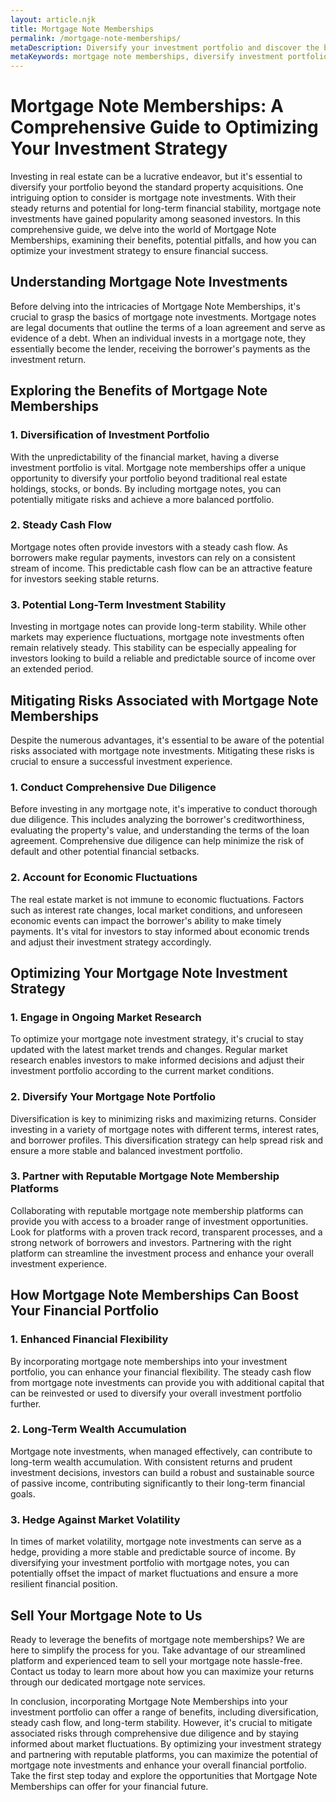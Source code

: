 ```yaml
---
layout: article.njk
title: Mortgage Note Memberships
permalink: /mortgage-note-memberships/
metaDescription: Diversify your investment portfolio and discover the benefits of mortgage note memberships. Learn how to mitigate risks, optimize your investment strategy, and enhance your financial stability.
metaKeywords: mortgage note memberships, diversify investment portfolio, steady cash flow, long-term investment, financial flexibility, wealth accumulation
---
```


# Mortgage Note Memberships: A Comprehensive Guide to Optimizing Your Investment Strategy

Investing in real estate can be a lucrative endeavor, but it's essential to diversify your portfolio beyond the standard property acquisitions. One intriguing option to consider is mortgage note investments. With their steady returns and potential for long-term financial stability, mortgage note investments have gained popularity among seasoned investors. In this comprehensive guide, we delve into the world of Mortgage Note Memberships, examining their benefits, potential pitfalls, and how you can optimize your investment strategy to ensure financial success.

## Understanding Mortgage Note Investments

Before delving into the intricacies of Mortgage Note Memberships, it's crucial to grasp the basics of mortgage note investments. Mortgage notes are legal documents that outline the terms of a loan agreement and serve as evidence of a debt. When an individual invests in a mortgage note, they essentially become the lender, receiving the borrower's payments as the investment return.

## Exploring the Benefits of Mortgage Note Memberships

### 1. Diversification of Investment Portfolio

With the unpredictability of the financial market, having a diverse investment portfolio is vital. Mortgage note memberships offer a unique opportunity to diversify your portfolio beyond traditional real estate holdings, stocks, or bonds. By including mortgage notes, you can potentially mitigate risks and achieve a more balanced portfolio.

### 2. Steady Cash Flow

Mortgage notes often provide investors with a steady cash flow. As borrowers make regular payments, investors can rely on a consistent stream of income. This predictable cash flow can be an attractive feature for investors seeking stable returns.

### 3. Potential Long-Term Investment Stability

Investing in mortgage notes can provide long-term stability. While other markets may experience fluctuations, mortgage note investments often remain relatively steady. This stability can be especially appealing for investors looking to build a reliable and predictable source of income over an extended period.

## Mitigating Risks Associated with Mortgage Note Memberships

Despite the numerous advantages, it's essential to be aware of the potential risks associated with mortgage note investments. Mitigating these risks is crucial to ensure a successful investment experience.

### 1. Conduct Comprehensive Due Diligence

Before investing in any mortgage note, it's imperative to conduct thorough due diligence. This includes analyzing the borrower's creditworthiness, evaluating the property's value, and understanding the terms of the loan agreement. Comprehensive due diligence can help minimize the risk of default and other potential financial setbacks.

### 2. Account for Economic Fluctuations

The real estate market is not immune to economic fluctuations. Factors such as interest rate changes, local market conditions, and unforeseen economic events can impact the borrower's ability to make timely payments. It's vital for investors to stay informed about economic trends and adjust their investment strategy accordingly.

## Optimizing Your Mortgage Note Investment Strategy

### 1. Engage in Ongoing Market Research

To optimize your mortgage note investment strategy, it's crucial to stay updated with the latest market trends and changes. Regular market research enables investors to make informed decisions and adjust their investment portfolio according to the current market conditions.

### 2. Diversify Your Mortgage Note Portfolio

Diversification is key to minimizing risks and maximizing returns. Consider investing in a variety of mortgage notes with different terms, interest rates, and borrower profiles. This diversification strategy can help spread risk and ensure a more stable and balanced investment portfolio.

### 3. Partner with Reputable Mortgage Note Membership Platforms

Collaborating with reputable mortgage note membership platforms can provide you with access to a broader range of investment opportunities. Look for platforms with a proven track record, transparent processes, and a strong network of borrowers and investors. Partnering with the right platform can streamline the investment process and enhance your overall investment experience.

## How Mortgage Note Memberships Can Boost Your Financial Portfolio

### 1. Enhanced Financial Flexibility

By incorporating mortgage note memberships into your investment portfolio, you can enhance your financial flexibility. The steady cash flow from mortgage note investments can provide you with additional capital that can be reinvested or used to diversify your overall investment portfolio further.

### 2. Long-Term Wealth Accumulation

Mortgage note investments, when managed effectively, can contribute to long-term wealth accumulation. With consistent returns and prudent investment decisions, investors can build a robust and sustainable source of passive income, contributing significantly to their long-term financial goals.

### 3. Hedge Against Market Volatility

In times of market volatility, mortgage note investments can serve as a hedge, providing a more stable and predictable source of income. By diversifying your investment portfolio with mortgage notes, you can potentially offset the impact of market fluctuations and ensure a more resilient financial position.

## Sell Your Mortgage Note to Us

Ready to leverage the benefits of mortgage note memberships? We are here to simplify the process for you. Take advantage of our streamlined platform and experienced team to sell your mortgage note hassle-free. Contact us today to learn more about how you can maximize your returns through our dedicated mortgage note services.

In conclusion, incorporating Mortgage Note Memberships into your investment portfolio can offer a range of benefits, including diversification, steady cash flow, and long-term stability. However, it's crucial to mitigate associated risks through comprehensive due diligence and by staying informed about market fluctuations. By optimizing your investment strategy and partnering with reputable platforms, you can maximize the potential of mortgage note investments and enhance your overall financial portfolio. Take the first step today and explore the opportunities that Mortgage Note Memberships can offer for your financial future.